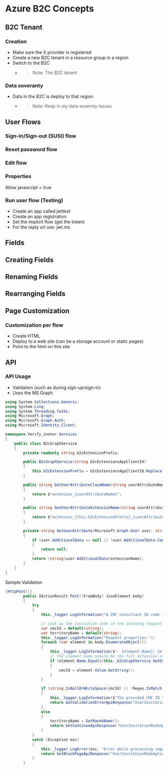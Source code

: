 # Azure B2C Concepts

## B2C Tenant

### Creation

- Make sure the X provider is registered
- Create a new B2C tenant in a resource group in a region
- Switch to the B2C
  - > Note: The B2C tenant

### Data soveranty

- Data in the B2C is deploy to that region
  - > Note: Keep in my data sovernty issues

## User Flows

### Sign-in/Sign-out (SUSI) flow

### Reset password flow

### Edit flow

### Properties

Allow javascript = true

### Run user flow (Testing)

- Create an app called jwttest
- Create an app registration
- Set the implicit flow (get the token)
- For the reply url use: jwt.ms

## Fields 

## Creating Fields

## Renaming Fields

## Rearranging Fields

## Page Customization

### Customization per flow

- Create HTML
- Deploy to a web site (can be a storage account or static pages)
- Point to the html on this site

## API

### API Usage

- Validation (such as during sign-up/sign-in)
- Uses the MS Graph

```c#
using System.Collections.Generic;
using System.Linq;
using System.Threading.Tasks;
using Microsoft.Graph;
using Microsoft.Graph.Auth;
using Microsoft.Identity.Client;

namespace Verify_inator.Services
{
    public class B2cGraphService
    {
        private readonly string b2cExtensionPrefix;

        public B2cGraphService(string b2cExtensionsAppClientId)
        {
            this.b2cExtensionPrefix = b2cExtensionsAppClientId.Replace("-", "");
        }

        public string GetUserAttributeClaimName(string userAttributeName)
        {
            return $"extension_{userAttributeName}";
        }

        public string GetUserAttributeExtensionName(string userAttributeName)
        {
            return $"extension_{this.b2cExtensionPrefix}_{userAttributeName}";
        }

        private string GetUserAttribute(Microsoft.Graph.User user, string extensionName)
        {
            if (user.AdditionalData == null || !user.AdditionalData.ContainsKey(extensionName))
            {
                return null;
            }
            return (string)user.AdditionalData[extensionName];
        }
    }
}
```

Sample Validation
```c#
[HttpPost()]
        public IActionResult Post([FromBody] JsonElement body)
        {
            try
            {
                this._logger.LogInformation("A CMC Consultant ID code is being redeemed.");

                // Look up the invitation code in the incoming request.
                var cmcId = default(string);
                var territoryName = default(string);
                this._logger.LogInformation("Request properties:");
                foreach (var element in body.EnumerateObject())
                {
                    this._logger.LogInformation($"- {element.Name}: {element.Value.GetRawText()}");
                    // The element name should be the full extension name as seen by the Graph API (e.g. "extension_appid_InvitationCode").
                    if (element.Name.Equals(this._b2cGraphService.GetUserAttributeExtensionName(Constants.UserAttributes.ConsultantID), StringComparison.InvariantCultureIgnoreCase))
                    {
                        cmcId = element.Value.GetString();
                    }
                }

                if (string.IsNullOrWhiteSpace(cmcId) || !Regex.IsMatch(cmcId, CMCID_REGEX))
                {
                    this._logger.LogInformation($"The provided CMC ID \"{cmcId}\" is invalid.");
                    return GetValidationErrorApiResponse("UserInvitationRedemptionFailed-Invalid", "The invitation code you provided is invalid.");
                }
                else
                {
                    territoryName = GetRandoName();
                    return GetContinueApiResponse("UserInvitationRedemptionSucceeded", "The invitation code you provided is valid.", cmcId, territoryName);
                }
            }
            catch (Exception exc)
            {
                this._logger.LogError(exc, "Error while processing request body: " + exc.ToString());
                return GetBlockPageApiResponse("UserInvitationRedemptionFailed-InternalError", "An error occurred while validating your invitation code, please try again later.");
            }
        }
```
